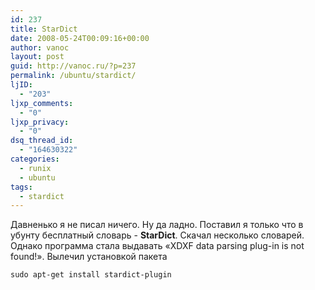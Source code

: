 ```yaml
---
id: 237
title: StarDict
date: 2008-05-24T00:09:16+00:00
author: vanoc
layout: post
guid: http://vanoc.ru/?p=237
permalink: /ubuntu/stardict/
ljID:
  - "203"
ljxp_comments:
  - "0"
ljxp_privacy:
  - "0"
dsq_thread_id:
  - "164630322"
categories:
  - runix
  - ubuntu
tags:
  - stardict
---
```

Давненько я не писал ничего. Ну да ладно. Поставил я только что в убунту бесплатный словарь - **StarDict**. Скачал несколько словарей. Однако программа стала выдавать &#171;XDXF data parsing plug-in is not found!&#187;. Вылечил установкой пакета
  
`sudo apt-get install stardict-plugin`
